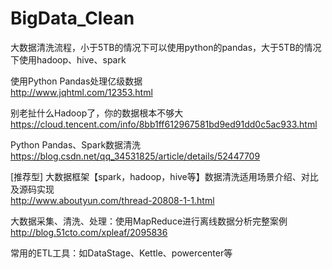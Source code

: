# BigData_Clean
大数据清洗流程，小于5TB的情况下可以使用python的pandas，大于5TB的情况下使用hadoop、hive、spark

使用Python Pandas处理亿级数据<br/>
http://www.jqhtml.com/12353.html

别老扯什么Hadoop了，你的数据根本不够大<br/>
https://cloud.tencent.com/info/8bb1ff612967581bd9ed91dd0c5ac933.html

Python Pandas、Spark数据清洗<br/>
https://blog.csdn.net/qq_34531825/article/details/52447709<br/>

[推荐型] 大数据框架【spark，hadoop，hive等】数据清洗适用场景介绍、对比及源码实现<br/>
http://www.aboutyun.com/thread-20808-1-1.html

大数据采集、清洗、处理：使用MapReduce进行离线数据分析完整案例<br/>
http://blog.51cto.com/xpleaf/2095836

常用的ETL工具：如DataStage、Kettle、powercenter等
